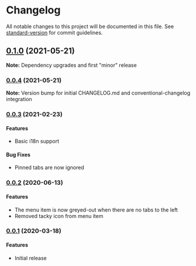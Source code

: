 # Changelog

All notable changes to this project will be documented in this file. See [standard-version](https://github.com/conventional-changelog/standard-version) for commit guidelines.

## [0.1.0](https://github.com/ParkerM/close-tabs-to-left/compare/v0.0.2...v0.1.0) (2021-05-21)

**Note:** Dependency upgrades and first "minor" release


### [0.0.4](https://github.com/ParkerM/close-tabs-to-left/compare/v0.0.3...v0.0.4) (2021-05-21)

**Note:** Version bump for initial CHANGELOG.md and conventional-changelog integration 


### [0.0.3](https://github.com/ParkerM/close-tabs-to-left/compare/v0.0.2...v0.0.3) (2021-02-23)

#### Features
* Basic i18n support

#### Bug Fixes
* Pinned tabs are now ignored


### [0.0.2](https://github.com/ParkerM/close-tabs-to-left/compare/v0.0.1...v0.0.2) (2020-06-13)

#### Features
* The menu item is now greyed-out when there are no tabs to the left
* Removed tacky icon from menu item


### [0.0.1](https://github.com/ParkerM/close-tabs-to-left/tree/v0.0.1) (2020-03-18)

#### Features
* Initial release
